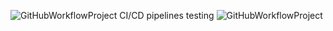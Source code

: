 ![GitHubWorkflowProject](https://github.com/github/docs/actions/workflows/GitHubWorkflowProject20240110103453.yml/badge.svg)
CI/CD pipelines testing
![GitHubWorkflowProject](https://github.com/DJeJa003/GitHubWorkflowProject/.github/workflows/GitHubWorkflowProject20240110103453.yml/badge.svg)
